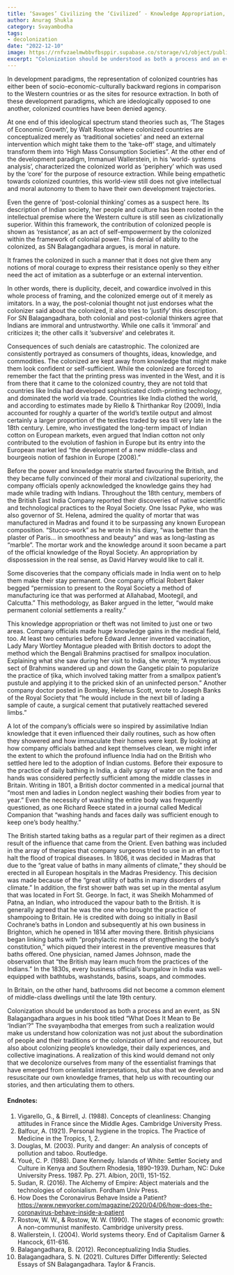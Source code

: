 ```yaml
---
title: ‘Savages’ Civilizing the ‘Civilized’ - Knowledge Appropriation, Colonial Consciousness and the Production of ‘Hybridized Indians’
author: Anurag Shukla
category: Svayambodha
tags:
- decolonization
date: "2022-12-10"
image: https://rnfvzaelmwbbvfbsppir.supabase.co/storage/v1/object/public/brhatwebsite/05dhiti/55.webp
excerpt: "Colonization should be understood as both a process and an event. The svayaṃbodha that emerges from such a realization would make us understand how colonization was not just about the subordination of people and their traditions or the colonization of land and resources, but also about colonizing people's knowledge, their daily experiences, and collective imaginations."
---
```


In development paradigms, the representation of colonized countries has either been of socio-economic-culturally backward regions in comparison to the Western countries or as the sites for resource extraction. In both of these development paradigms, which are ideologically opposed to one another, colonized countries have been denied agency.

At one end of this ideological spectrum stand theories such as, ‘The Stages of Economic Growth’, by Walt Rostow where colonized countries are conceptualized merely as ‘traditional societies’ and need an external intervention which might take them to the ‘take-off’ stage, and ultimately transform them into ‘High Mass Consumption Societies”. At the other end of the development paradigm, Immanuel Wallerstein, in his ‘world- systems analysis’, characterized the colonized world as ‘periphery’ which was used by the ‘core’ for the purpose of resource extraction. While being empathetic towards colonized countries, this world-view still does not give intellectual and moral autonomy to them to have their own development trajectories.

Even the genre of ‘post-colonial thinking’ comes as a suspect here. Its description of Indian society, her people and culture has been rooted in the intellectual premise where the Western culture is still seen as civlizationally superior. Within this framework, the contribution of colonized people is shown as ‘resistance’, as an act of self-empowerment by the colonized within the framework of colonial power. This denial of ability to the colonized, as SN Balagangadhara argues, is moral in nature.

It frames the colonized in such a manner that it does not give them any notions of moral courage to express their resistance openly so they either need the act of imitation as a subterfuge or an external intervention.

In other words, there is duplicity, deceit, and cowardice involved in this whole process of framing, and the colonized emerge out of it merely as imitators. In a way, the post-colonial thought not just endorses what the colonizer said about the colonized, it also tries to ‘justify’ this description. For SN Balagangadhara, both colonial and post-colonial thinkers agree that Indians are immoral and untrustworthy. While one calls it ‘immoral’ and criticizes it; the other calls it ‘subversive’ and celebrates it.

Consequences of such denials are catastrophic. The colonized are consistently portrayed as consumers of thoughts, ideas, knowledge, and commodities. The colonized are kept away from knowledge that might make them look confident or self-sufficient. While the colonized are forced to remember the fact that the printing press was invented in the West, and it is from there that it came to the colonized country, they are not told that countries like India had developed sophisticated cloth-printing technology, and dominated the world via trade. Countries like India clothed the world, and according to estimates made by Riello & Thirthankar Roy (2009), India accounted for roughly a quarter of the world’s textile output and almost certainly a larger proportion of the textiles traded by sea till very late in the 18th century. Lemire, who investigated the long-term impact of Indian cotton on European markets, even argued that Indian cotton not only contributed to the evolution of fashion in Europe but its entry into the European market led “the development of a new middle-class and bourgeois notion of fashion in Europe (2008).”

Before the power and knowledge matrix started favouring the British, and they became fully convinced of their moral and civilzational superiority, the company officials openly acknowledged the knowledge gains they had made while trading with Indians. Throughout the 18th century, members of the British East India Company reported their discoveries of native scientific and technological practices to the Royal Society. One Issac Pyke, who was also governor of St. Helena, admired the quality of mortar that was manufactured in Madras and found it to be surpassing any known European composition. “Stucco-work” as he wrote in his diary, “was better than the plaster of Paris… in smoothness and beauty” and was as long-lasting as “marble”. The mortar work and the knowledge around it soon became a part of the official knowledge of the Royal Society. An appropriation by dispossession in the real sense, as David Harvey would like to call it.

Some discoveries that the company officials made in India went on to help them make their stay permanent. One company official Robert Baker begged “permission to present to the Royal Society a method of manufacturing ice that was performed at Allahabad, Mootegil, and Calcutta.” This methodology, as Baker argued in the letter, “would make permanent colonial settlements a reality.”

This knowledge appropriation or theft was not limited to just one or two areas. Company officials made huge knowledge gains in the medical field, too. At least two centuries before Edward Jenner invented vaccination, Lady Mary Wortley Montague pleaded with British doctors to adopt the method which the Bengali Brahmins practised for smallpox inoculation. Explaining what she saw during her visit to India, she wrote; “A mysterious sect of Brahmins wandered up and down the Gangetic plain to popularize the practice of ṭīka, which involved taking matter from a smallpox patient’s pustule and applying it to the pricked skin of an uninfected person.” Another company doctor posted in Bombay, Helenus Scott, wrote to Joseph Banks of the Royal Society that “he would include in the next bill of lading a sample of caute, a surgical cement that putatively reattached severed limbs.”

A lot of the company’s officials were so inspired by assimilative Indian knowledge that it even influenced their daily routines, such as how often they showered and how immaculate their homes were kept. By looking at how company officials bathed and kept themselves clean, we might infer the extent to which the profound influence India had on the British who settled here led to the adoption of Indian customs. Before their exposure to the practice of daily bathing in India, a daily spray of water on the face and hands was considered perfectly sufficient among the middle classes in Britain. Writing in 1801, a British doctor commented in a medical journal that “most men and ladies in London neglect washing their bodies from year to year.” Even the necessity of washing the entire body was frequently questioned, as one Richard Reece stated in a journal called Medical Companion that “washing hands and faces daily was sufficient enough to keep one’s body healthy.”

The British started taking baths as a regular part of their regimen as a direct result of the influence that came from the Orient. Even bathing was included in the array of therapies that company surgeons tried to use in an effort to halt the flood of tropical diseases. In 1806, it was decided in Madras that due to the “great value of baths in many ailments of climate,” they should be erected in all European hospitals in the Madras Presidency. This decision was made because of the “great utility of baths in many disorders of climate.” In addition, the first shower bath was set up in the mental asylum that was located in Fort St. George. In fact, it was Sheikh Mohammed of Patna, an Indian, who introduced the vapour bath to the British. It is generally agreed that he was the one who brought the practice of shampooing to Britain. He is credited with doing so initially in Basil Cochrane’s baths in London and subsequently at his own business in Brighton, which he opened in 1814 after moving there. British physicians began linking baths with “prophylactic means of strengthening the body’s constitution,” which piqued their interest in the preventive measures that baths offered. One physician, named James Johnson, made the observation that “the British may learn much from the practices of the Indians.” In the 1830s, every business official’s bungalow in India was well-equipped with bathtubs, washstands, basins, soaps, and commodes.

In Britain, on the other hand, bathrooms did not become a common element of middle-class dwellings until the late 19th century.

Colonization should be understood as both a process and an event, as SN Balagangadhara argues in his book titled “What Does It Mean to Be ‘Indian’?” The svayaṃbodha that emerges from such a realization would make us understand how colonization was not just about the subordination of people and their traditions or the colonization of land and resources, but also about colonizing people’s knowledge, their daily experiences, and collective imaginations. A realization of this kind would demand not only that we decolonize ourselves from many of the essentialist framings that have emerged from orientalist interpretations, but also that we develop and resuscitate our own knowledge frames, that help us with recounting our stories, and then articulating them to others.

#### Endnotes:
1. Vigarello, G., & Birrell, J. (1988). Concepts of cleanliness: Changing attitudes in France since the Middle Ages. Cambridge University Press.
2. Balfour, A. (1921). Personal hygiene in the tropics. The Practice of Medicine in the Tropics, 1, 2.
3. Douglas, M. (2003). Purity and danger: An analysis of concepts of pollution and taboo. Routledge.
4. Youé, C. P. (1988). Dane Kennedy. Islands of White: Settler Society and Culture in Kenya and Southern Rhodesia, 1890–1939. Durham, NC: Duke University Press. 1987. Pp. 271. Albion, 20(1), 151-152.
5. Sudan, R. (2016). The Alchemy of Empire: Abject materials and the technologies of colonialism. Fordham Univ Press.
6. How Does the Coronavirus Behave Inside a Patient? https://www.newyorker.com/magazine/2020/04/06/how-does-the-coronavirus-behave-inside-a-patient
7. Rostow, W. W., & Rostow, W. W. (1990). The stages of economic growth: A non-communist manifesto. Cambridge university press.
8. Wallerstein, I. (2004). World systems theory. End of Capitalism Garner & Hancock, 611-616.
9. Balagangadhara, B. (2012). Reconceptualizing India Studies.
10. Balagangadhara, S. N. (2021). Cultures Differ Differently: Selected Essays of SN Balagangadhara. Taylor & Francis.